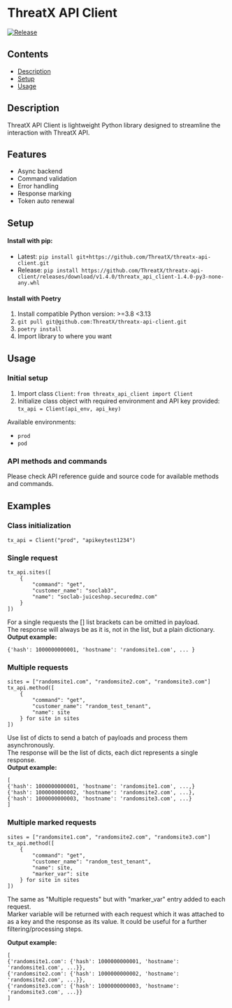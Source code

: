 # ThreatX API Client
[![Release](https://img.shields.io/github/release/ThreatX/threatx-api-client?label=release)](https://github.com/ThreatX/threatx-api-client/releases)

## Contents
- [Description](#description)
- [Setup](#setup)
- [Usage](#usage)

## Description
ThreatX API Client is lightweight Python library designed to streamline the
interaction with ThreatX API.

## Features
- Async backend
- Command validation
- Error handling
- Response marking
- Token auto renewal

## Setup
#### Install with pip:
- Latest: `pip install git+https://github.com/ThreatX/threatx-api-client.git`
- Release: `pip install https://github.com/ThreatX/threatx-api-client/releases/download/v1.4.0/threatx_api_client-1.4.0-py3-none-any.whl`

#### Install with Poetry
1. Install compatible Python version: >=3.8 <3.13
2. `git pull git@github.com:ThreatX/threatx-api-client.git`
3. `poetry install`
4. Import library to where you want

## Usage
### Initial setup
1. Import class `Client`: `from threatx_api_client import Client`
2. Initialize class object with required environment and API key provided: `tx_api = Client(api_env, api_key)`

Available environments:
- `prod`
- `pod`

### API methods and commands
Please check API reference guide and source code for available methods and commands.

## Examples
### Class initialization
```
tx_api = Client("prod", "apikeytest1234")
```

### Single request
```
tx_api.sites([
    {
        "command": "get",
        "customer_name": "soclab3",
        "name": "soclab-juiceshop.securedmz.com"
    }
])
```
For a single requests the [] list brackets can be omitted in payload.  
The response will always be as it is, not in the list, but a plain dictionary.  
**Output example:**
```
{'hash': 1000000000001, 'hostname': 'randomsite1.com', ... }
```

### Multiple requests
```
sites = ["randomsite1.com", "randomsite2.com", "randomsite3.com"]
tx_api.method([
    {
        "command": "get",
        "customer_name": "random_test_tenant",
        "name": site
    } for site in sites
])
```
Use list of dicts to send a batch of payloads and process them asynchronously.  
The response will be the list of dicts, each dict represents a single response.  
**Output example:**
```
[
{'hash': 1000000000001, 'hostname': 'randomsite1.com', ...,}
{'hash': 1000000000002, 'hostname': 'randomsite2.com', ...},
{'hash': 1000000000003, 'hostname': 'randomsite3.com', ...}
]
```

### Multiple marked requests
```
sites = ["randomsite1.com", "randomsite2.com", "randomsite3.com"]
tx_api.method([
    {
        "command": "get",
        "customer_name": "random_test_tenant",
        "name": site,
        "marker_var": site
    } for site in sites
])
```
The same as "Multiple requests" but with "marker_var" entry added to each request.  
Marker variable will be returned with each request which it was attached to as a key and the response as its value. It could be useful for a further filtering/processing steps.

**Output example:**
```
[
{'randomsite1.com': {'hash': 1000000000001, 'hostname': 'randomsite1.com', ...}},
{'randomsite2.com': {'hash': 1000000000002, 'hostname': 'randomsite2.com', ...}},
{'randomsite3.com': {'hash': 1000000000003, 'hostname': 'randomsite3.com', ...}}
]
```